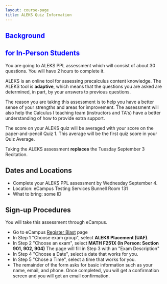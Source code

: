 ```yaml
---
layout: course-page
title: ALEKS Quiz Information
---
```


##  <span style="color:blue">Background</span>
##  <span style="color:blue">for In-Person Students</span>


You are going to ALEKS PPL assessment which will consist of about 30 questions. You will have 2 hours to complete it. 

ALEKS is an online tool for assessing precalculus content knowledge. The ALEKS tool is **adaptive**, which means that the questions you are asked are determined, in part, by your answers to previous questions. 

The reason you are taking this assessment is to help you have a better sense of your strengths and areas for improvement. The assessment will also help the Calculus I teaching team (instructors and TA's) have a better understanding of how to provide extra support.

The score on your ALEKS quiz will be averaged with your score on the paper-and-pencil Quiz 1. This average will be the first quiz score in your Quiz Average.

Taking the ALEKS assessment **replaces** the Tuesday September 3 Recitation.

## Dates and Locations

* Complete your ALEKS PPL assessment by Wednesday September 4.
* Location: eCampus Testing Services Bunnell Room 131
* What to bring: some ID

## Sign-up Procedures

You will take this assessment through eCampus.

* Go to eCampus [Register Blast](https://www.registerblast.com/uaf/Exam/List) page
* In Step 1 "Choose exam group", select **ALEKS Placement (UAF)**.
* In Step 2 "Choose an exam", select **MATH F251X (In Person: Section 901, 902, 904)**
  The page will fill in Step 3 with an "Exam Description"
* In Step 4 "Choose a Date", select a date that works for you.
* In Step 5 "Chose a Time", select a time that works for you.
* The remainder of the form asks for basic information such as your name, email, and phone. Once completed, you will get a confirmation screen and you will get an email confirmation. 

